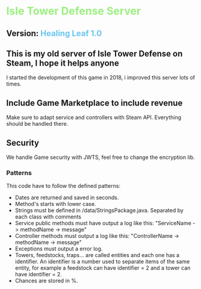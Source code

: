 # <font color="#9bf080"> Isle Tower Defense Server</font> 

## Version: <font color="#69c6f0"> Healing Leaf 1.0</font> 

## This is my old server of Isle Tower Defense on Steam, I hope it helps anyone
I started the development of this game in 2018, i improved this server lots of times.

## Include Game Marketplace to include revenue
Make sure to adapt service and controllers with Steam API. Everything should be handled there.

## Security
We handle Game security with JWTS, feel free to change the encryption lib.

### Patterns
This code have to follow the defined patterns:

* Dates are returned and saved in seconds.
* Method's starts with lower case.
* Strings must be defined in /data/StringsPackage.java. Separated by each class with comments
* Service public methods must have output a log like this: "ServiceName -> methodName -> message"
* Controller methods must output a log like this: "ControllerName -> methodName -> message"
* Exceptions must output a error log.
* Towers, feedstocks, traps... are called entities and each one has a identifier. An identifier is a number used to separate items of the same entity,
for example a feedstock can have identifier = 2 and a tower can have identifier = 2.
* Chances are stored in %.
